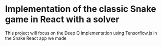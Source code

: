 # Implementation of the classic Snake game in React with a solver

This project will focus on the Deep Q implementation using Tensorflow.js in the Snake React app we made
